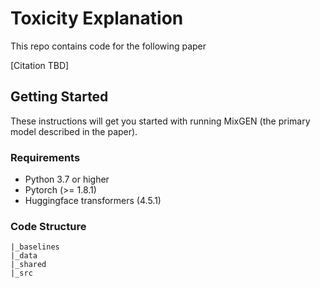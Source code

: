 # Toxicity Explanation

This repo contains code for the following paper

[Citation TBD]

## Getting Started

These instructions will get you started with running MixGEN (the primary model described in the paper).

### Requirements
* Python 3.7 or higher
* Pytorch (>= 1.8.1)
* Huggingface transformers (4.5.1)

### Code Structure
```
|_baselines
|_data
|_shared
|_src
```
